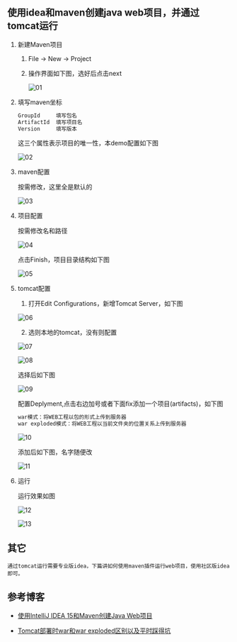 ## 使用idea和maven创建java web项目，并通过tomcat运行

1. 新建Maven项目

    1. File -> New -> Project

    2. 操作界面如下图，选好后点击next

        ![01](../images/chapter1-01.png)

2. 填写maven坐标

    ```txt
    GroupId     填写包名
    ArtifactId  填写项目名
    Version     填写版本
    ```

    这三个属性表示项目的唯一性，本demo配置如下图

    ![02](../images/chapter1-02.png)

3. maven配置

    按需修改，这里全是默认的

    ![03](../images/chapter1-03.png)

4. 项目配置

    按需修改名和路径

    ![04](../images/chapter1-04.png)

    点击Finish，项目目录结构如下图

    ![05](../images/chapter1-05.png)

5. tomcat配置

    1. 打开Edit Configurations，新增Tomcat Server，如下图

    ![06](../images/chapter1-06.png)

    2. 选则本地的tomcat，没有则配置

    ![07](../images/chapter1-07.png)

    ![08](../images/chapter1-08.png)

    选择后如下图

    ![09](../images/chapter1-09.png)

    配置Deplyment,点击右边加号或者下面fix添加一个项目(artifacts)，如下图

    ```txt
    war模式：将WEB工程以包的形式上传到服务器
    war exploded模式：将WEB工程以当前文件夹的位置关系上传到服务器
    ```

    ![10](../images/chapter1-10.png)

    添加后如下图，名字随便改

    ![11](../images/chapter1-11.png)

6. 运行

    运行效果如图

    ![12](../images/chapter1-12.png)

    ![13](../images/chapter1-13.png)

## 其它

    通过tomcat运行需要专业版idea，下篇讲如何使用maven插件运行web项目，使用社区版idea即可。

## 参考博客

- [使用IntelliJ IDEA 15和Maven创建Java Web项目](http://blog.csdn.net/myarrow/article/details/50824793)

- [Tomcat部署时war和war exploded区别以及平时踩得坑](http://blog.csdn.net/xlgen157387/article/details/56498938)